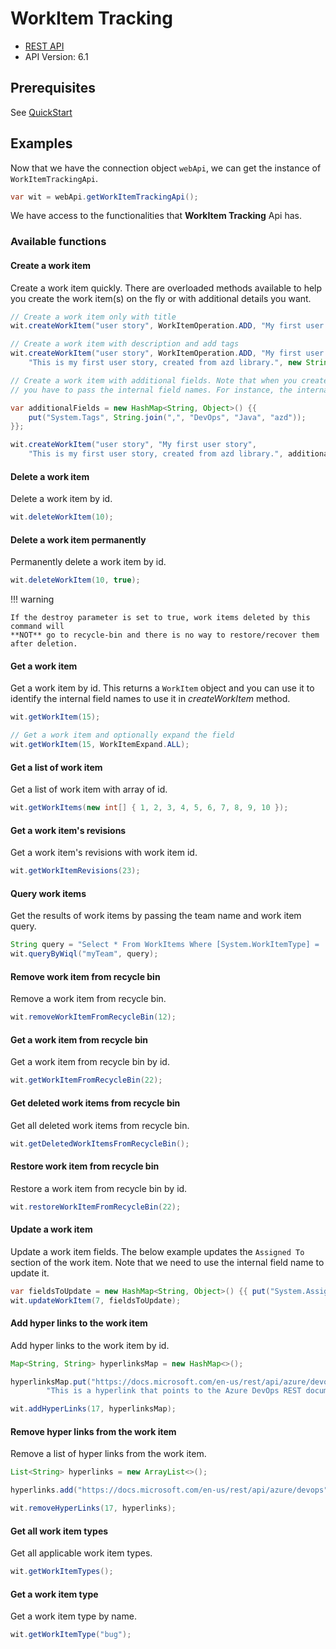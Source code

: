 # WorkItem Tracking

- [REST API](https://docs.microsoft.com/en-us/rest/api/azure/devops/wit/?view=azure-devops-rest-6.1)
- API Version: 6.1

## Prerequisites

See [QuickStart](quickstart.md)

## Examples

Now that we have the connection object `webApi`, we can get the instance of `WorkItemTrackingApi`.

```java
var wit = webApi.getWorkItemTrackingApi();
```

We have access to the functionalities that **WorkItem Tracking** Api has.

### Available functions

#### Create a work item

Create a work item quickly. There are overloaded methods available to help you create the work item(s) on the fly or with additional details you want.

```java
// Create a work item only with title
wit.createWorkItem("user story", WorkItemOperation.ADD, "My first user story");

// Create a work item with description and add tags
wit.createWorkItem("user story", WorkItemOperation.ADD, "My first user story", 
    "This is my first user story, created from azd library.", new String[] {"DevOps", "azd", "java" });

// Create a work item with additional fields. Note that when you create a work item with additional fields
// you have to pass the internal field names. For instance, the internal name for title is System.Title and so on..

var additionalFields = new HashMap<String, Object>() {{
    put("System.Tags", String.join(",", "DevOps", "Java", "azd"));
}};

wit.createWorkItem("user story", "My first user story", 
    "This is my first user story, created from azd library.", additionalFields);
```

#### Delete a work item

Delete a work item by id.

```java
wit.deleteWorkItem(10);
```

#### Delete a work item permanently

Permanently delete a work item by id.

```java
wit.deleteWorkItem(10, true);
```

!!! warning

    If the destroy parameter is set to true, work items deleted by this command will
    **NOT** go to recycle-bin and there is no way to restore/recover them after deletion.

#### Get a work item

Get a work item by id. This returns a `WorkItem` object and you can use it to identify the internal field names to use it in *createWorkItem* method.

```java
wit.getWorkItem(15);

// Get a work item and optionally expand the field
wit.getWorkItem(15, WorkItemExpand.ALL);
```

#### Get a list of work item

Get a list of work item with array of id.

```java
wit.getWorkItems(new int[] { 1, 2, 3, 4, 5, 6, 7, 8, 9, 10 });
```

#### Get a work item's revisions

Get a work item's revisions with work item id.

```java
wit.getWorkItemRevisions(23);
```

#### Query work items

Get the results of work items by passing the team name and work item query.

```java
String query = "Select * From WorkItems Where [System.WorkItemType] = 'User Story'";
wit.queryByWiql("myTeam", query);
```

#### Remove work item from recycle bin

Remove a work item from recycle bin.

```java
wit.removeWorkItemFromRecycleBin(12);
```

#### Get a work item from recycle bin

Get a work item from recycle bin by id.

```java
wit.getWorkItemFromRecycleBin(22);
```

#### Get deleted work items from recycle bin

Get all deleted work items from recycle bin.

```java
wit.getDeletedWorkItemsFromRecycleBin();
```

#### Restore work item from recycle bin

Restore a work item from recycle bin by id.

```java
wit.restoreWorkItemFromRecycleBin(22);
```

#### Update a work item

Update a work item fields. The below example updates the `Assigned To` section of the work item. Note that we need to use the internal field name to update it.

```java
var fieldsToUpdate = new HashMap<String, Object>() {{ put("System.AssignedTo", "test@gmail.com"); }};
wit.updateWorkItem(7, fieldsToUpdate);
```

#### Add hyper links to the work item

Add hyper links to the work item by id.

```java
Map<String, String> hyperlinksMap = new HashMap<>();

hyperlinksMap.put("https://docs.microsoft.com/en-us/rest/api/azure/devops",
        "This is a hyperlink that points to the Azure DevOps REST documentation.");

wit.addHyperLinks(17, hyperlinksMap);
```

#### Remove hyper links from the work item

Remove a list of hyper links from the work item.

```java
List<String> hyperlinks = new ArrayList<>();

hyperlinks.add("https://docs.microsoft.com/en-us/rest/api/azure/devops");

wit.removeHyperLinks(17, hyperlinks);
```

#### Get all work item types

Get all applicable work item types.

```java
wit.getWorkItemTypes();
```

#### Get a work item type

Get a work item type by name.

```java
wit.getWorkItemType("bug");
```